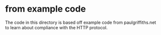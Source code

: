 # from example code
The code in this directory is based off example code from paulgriffiths.net to learn about compliance with the HTTP protocol.
